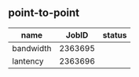 ## point-to-point

| name          |  JobID|  status|
|---------------|-----------|-------|
|bandwidth|  2363695 |  |
|lantency|   2363696|  |